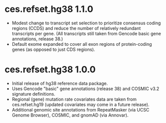 # ces.refset.hg38 1.1.0
* Modest change to transcript set selection to prioritize consensus coding regions (CCDS) and reduce the number of relatively redundant transcripts per gene. (All transcripts still taken from Gencode basic gene annotations, release 38.)
* Default exome expanded to cover all exon regions of protein-coding genes (as opposed to just CDS regions).

# ces.refset.hg38 1.0.0
* Initial release of hg38 reference data package.
* Uses Gencode "basic" gene annotations (release 38) and COSMIC v3.2 signature definitions.
* Regional (gene) mutation rate covariates data are taken from ces.refset.hg19 (updated covariates may come in a future release).
* Additional genomic site annotations from RepeatMasker (via UCSC Genome Browser), COSMIC, and gnomAD (via Annovar).



